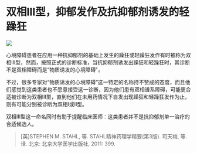# 双相Ⅲ型，抑郁发作及抗抑郁剂诱发的轻躁狂  

![](https://www.shsmu.top/wp-content/uploads/2023/02/2221.png)  

心境障碍患者在应用一种抗抑郁剂的基础上发生的躁狂或轻躁狂发作有时被称为双相Ⅲ型，然而，按照正式的诊断标准，当抗抑郁剂诱发出躁狂和轻躁狂时，其诊断不是双相障碍而是“物质诱发的心境障碍〞。

不过，很多专家对“物质诱发的心境障碍”这一特定的名称持不赞成的态度，而且他们感觉到这类患者也不愿意接受这一诊断，因为他们患有双相谱系障碍，可能更合适被诊断为双相Ⅲ型，直到他们在未用药情况下自发出现躁狂和轻躁狂发作为止，则有可能分别被诊断为双相Ⅰ或Ⅱ型。

双相Ⅲ型这一命名同时有助于提醒临床医师：这类患者并不是抗抑郁剂单一治疗的合适候选人。  


> [英]STEPHEN M. STAHL, 等. STAHL精神药理学精要(第3版). 司天梅, 等. 译. 北京: 北京大学医学出版社, 2011: 399.